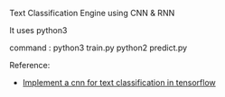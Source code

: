 Text Classification Engine using CNN & RNN

It uses python3

command : python3 train.py
	python2 predict.py

Reference:
 - [Implement a cnn for text classification in tensorflow](http://www.wildml.com/2015/12/implementing-a-cnn-for-text-classification-in-tensorflow/)

